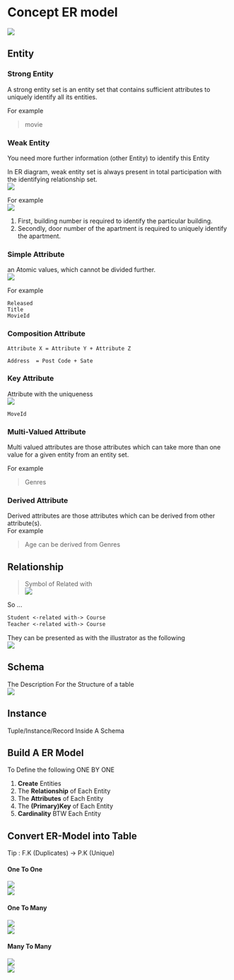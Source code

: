 # Concept ER model 
![](https://i.imgur.com/C5k7vxS.png)   

## Entity   

### Strong Entity  

A strong entity set is an entity set that contains sufficient attributes to uniquely identify all its entities.  

For example  
> movie  

### Weak Entity   
You need more further information (other Entity) to identify this Entity   

In ER diagram, weak entity set is always present in total participation with the identifying relationship set.   
![](https://i.imgur.com/p0eumRz.png)   


For example   
![](https://i.imgur.com/fg38HPG.png)   
1. First, building number is required to identify the particular building.  
2. Secondly, door number of the apartment is required to uniquely identify the apartment.  


### Simple Attribute   
an Atomic values, which cannot be divided further.  
![](https://i.imgur.com/fST4NZy.png)  

For example
```vim   
Released  
Title  
MovieId  
```

### Composition Attribute   
  
`Attribute X = Attribute Y + Attribute Z`

```vim
Address  = Post Code + Sate  
```

### Key Attribute
Attribute with the uniqueness   
![](https://i.imgur.com/9OTTIpT.png)   

```vim
MoveId
```  
  
### Multi-Valued Attribute  
Multi valued attributes are those attributes which can take more than one value for a given entity from an entity set.   

For example   
> Genres   

### Derived Attribute  

Derived attributes are those attributes which can be derived from other attribute(s).   
For example    
> Age can be derived from Genres    

## Relationship

> Symbol of Related with   
> ![](https://i.imgur.com/wJwhMs8.png)   


So ...   
```diff
Student <-related with-> Course  
Teacher <-related with-> Course  
```
They can be presented as with the illustrator as the following   
![](https://i.imgur.com/tDvne0E.png)    


## Schema 

The Description For the Structure of a table   
![](https://i.imgur.com/VhumQxn.png)   


## Instance

Tuple/Instance/Record Inside A Schema   

## Build A ER Model

To Define the following ONE BY ONE   
1. **Create** Entities
2. The **Relationship** of Each Entity
3. The **Attributes** of Each Entity
4. The **(Primary)Key** of Each Entity
5. **Cardinality** BTW Each Entity


## Convert ER-Model into Table   

Tip : F.K (Duplicates) $\rightarrow$ P.K (Unique)

#### One To One   
![](https://i.imgur.com/PLLPf8z.png)  
![](https://i.imgur.com/TDl8EtI.png)  
 
#### One To Many  
![](https://i.imgur.com/xBUX8ge.png)  
![](https://i.imgur.com/3PcAfQS.png)  
 
#### Many To Many   
![](https://i.imgur.com/XLUsWvk.png)   
![](https://i.imgur.com/hKzGqvg.png)  
